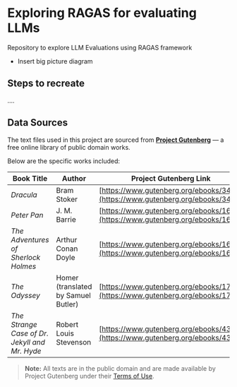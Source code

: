 # Exploring RAGAS for evaluating LLMs

Repository to explore LLM Evaluations using RAGAS framework

- Insert big picture diagram

## Steps to recreate

....

## Data Sources

The text files used in this project are sourced from **[Project Gutenberg](https://www.gutenberg.org/)** — a free online library of public domain works.

Below are the specific works included:

| Book Title                                    | Author                              | Project Gutenberg Link                                                         |
| --------------------------------------------- | ----------------------------------- | ------------------------------------------------------------------------------ |
| *Dracula*                                     | Bram Stoker                         | [https://www.gutenberg.org/ebooks/345](https://www.gutenberg.org/ebooks/345)   |
| *Peter Pan*                                   | J. M. Barrie                        | [https://www.gutenberg.org/ebooks/16](https://www.gutenberg.org/ebooks/16)     |
| *The Adventures of Sherlock Holmes*           | Arthur Conan Doyle                  | [https://www.gutenberg.org/ebooks/1661](https://www.gutenberg.org/ebooks/1661) |
| *The Odyssey*                                 | Homer (translated by Samuel Butler) | [https://www.gutenberg.org/ebooks/1727](https://www.gutenberg.org/ebooks/1727) |
| *The Strange Case of Dr. Jekyll and Mr. Hyde* | Robert Louis Stevenson              | [https://www.gutenberg.org/ebooks/43](https://www.gutenberg.org/ebooks/43)     |

> **Note:** All texts are in the public domain and are made available by Project Gutenberg under their [Terms of Use](https://www.gutenberg.org/policy/license.html).
